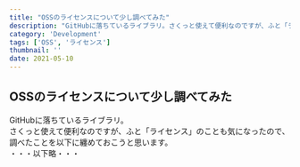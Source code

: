 ```yaml
---
title: "OSSのライセンスについて少し調べてみた"
description: "GitHubに落ちているライブラリ。さくっと使えて便利なのですが、ふと「ライセンス」のことも気になったので、調べたことを以下に纏めておこうと思います。"
category: 'Development'
tags: ['OSS', 'ライセンス']
thumbnail: ''
date: 2021-05-10
---
```


## OSSのライセンスについて少し調べてみた

GitHubに落ちているライブラリ。  
さくっと使えて便利なのですが、ふと「ライセンス」のことも気になったので、調べたことを以下に纏めておこうと思います。  
・・・以下略・・・

